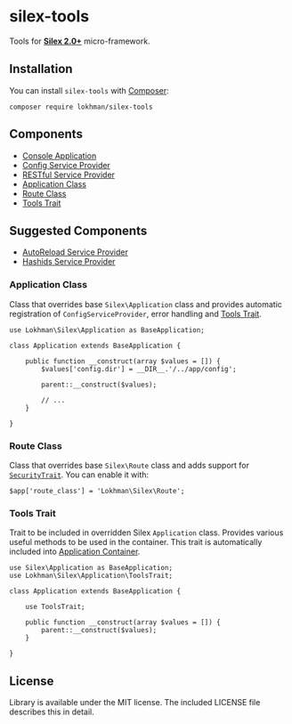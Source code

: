 # silex-tools
Tools for [**Silex 2.0+**](http://silex.sensiolabs.org/) micro-framework.

## <a name="installation"></a>Installation
You can install `silex-tools` with [Composer](http://getcomposer.org):

    composer require lokhman/silex-tools

## <a name="components"></a>Components
- [Console Application](https://github.com/lokhman/silex-console)
- [Config Service Provider](https://github.com/lokhman/silex-config)
- [RESTful Service Provider](https://github.com/lokhman/silex-restful)
- [Application Class](#application-class)
- [Route Class](#route-class)
- [Tools Trait](#tools-trait)

## <a name="suggested-components"></a>Suggested Components
- [AutoReload Service Provider](https://github.com/lokhman/silex-autoreload)
- [Hashids Service Provider](https://github.com/lokhman/silex-hashids)

### <a name="application-class"></a>Application Class
Class that overrides base `Silex\Application` class and provides automatic registration of `ConfigServiceProvider`,
error handling and [Tools Trait](#tools-trait).

    use Lokhman\Silex\Application as BaseApplication;

    class Application extends BaseApplication {

        public function __construct(array $values = []) {
            $values['config.dir'] = __DIR__.'/../app/config';

            parent::__construct($values);

            // ...
        }

    }

### <a name="route-class"></a>Route Class
Class that overrides base `Silex\Route` class and adds support for
[`SecurityTrait`](http://silex.sensiolabs.org/doc/2.0/providers/security.html#traits). You can enable it with:

    $app['route_class'] = 'Lokhman\Silex\Route';

### <a name="tools-trait"></a>Tools Trait
Trait to be included in overridden Silex `Application` class. Provides various useful methods to be used in the
container. This trait is automatically included into [Application Container](#application-container).

    use Silex\Application as BaseApplication;
    use Lokhman\Silex\Application\ToolsTrait;

    class Application extends BaseApplication {

        use ToolsTrait;

        public function __construct(array $values = []) {
            parent::__construct($values);
        }

    }

## <a name="license"></a>License
Library is available under the MIT license. The included LICENSE file describes this in detail.
